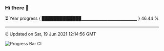 ### Hi there 👋

⏳ Year progress { █████████████▁▁▁▁▁▁▁▁▁▁▁▁▁▁▁▁▁ } 46.44 %

---

⏰ Updated on Sat, 19 Jun 2021 12:14:56 GMT

![Progress Bar CI](https://github.com/liununu/liununu/workflows/Progress%20Bar%20CI/badge.svg)
